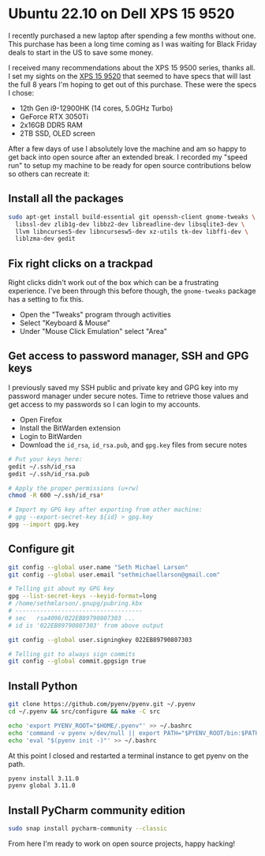 # Ubuntu 22.10 on Dell XPS 15 9520

I recently purchased a new laptop after spending a few months without one. This purchase has been a long time coming
as I was waiting for Black Friday deals to start in the US to save some money.

I received many recommendations about the XPS 15 9500 series, thanks all. I set my sights on the [XPS 15 9520](https://www.dell.com/en-us/shop/dell-laptops/xps-15-laptop/spd/xps-15-9520-laptop/xn9520fmgjs) that seemed to have specs that will last the full 8 years I'm hoping to get out of this purchase. These were the specs I chose:

- 12th Gen i9-12900HK (14 cores, 5.0GHz Turbo)
- GeForce RTX 3050Ti
- 2x16GB DDR5 RAM
- 2TB SSD, OLED screen

After a few days of use I absolutely love the machine and am so happy to get back into open source after an extended break. I recorded my "speed run" to setup my machine to be ready for open source contributions below so others can recreate it:

## Install all the packages

```bash
sudo apt-get install build-essential git openssh-client gnome-tweaks \
  libssl-dev zlib1g-dev libbz2-dev libreadline-dev libsqlite3-dev \
  llvm libncurses5-dev libncursesw5-dev xz-utils tk-dev libffi-dev \
  liblzma-dev gedit
```

## Fix right clicks on a trackpad

Right clicks didn't work out of the box which can be a frustrating experience. I've been
through this before though, the `gnome-tweaks` package has a setting to fix this.

- Open the "Tweaks" program through activities
- Select "Keyboard & Mouse"
- Under "Mouse Click Emulation" select "Area"

## Get access to password manager, SSH and GPG keys

I previously saved my SSH public and private key and GPG key into my password manager under secure notes.
Time to retrieve those values and get access to my passwords so I can login to my accounts.

- Open Firefox
- Install the BitWarden extension
- Login to BitWarden
- Download the `id_rsa`, `id_rsa.pub`, and `gpg.key` files from secure notes

```bash
# Put your keys here:
gedit ~/.ssh/id_rsa
gedit ~/.ssh/id_rsa.pub

# Apply the proper permissions (u+rw)
chmod -R 600 ~/.ssh/id_rsa*

# Import my GPG key after exporting from other machine:
# gpg --export-secret-key ${id} > gpg.key
gpg --import gpg.key
```

## Configure git

```bash
git config --global user.name "Seth Michael Larson"
git config --global user.email "sethmichaellarson@gmail.com"

# Telling git about my GPG key
gpg --list-secret-keys --keyid-format=long
# /home/sethmlarson/.gnupg/pubring.kbx
# ------------------------------------
# sec   rsa4096/022EB89790807303 ...
# id is '022EB89790807303' from above output

git config --global user.signingkey 022EB89790807303

# Telling git to always sign commits
git config --global commit.gpgsign true
```

## Install Python

```bash
git clone https://github.com/pyenv/pyenv.git ~/.pyenv
cd ~/.pyenv && src/configure && make -C src

echo 'export PYENV_ROOT="$HOME/.pyenv"' >> ~/.bashrc
echo 'command -v pyenv >/dev/null || export PATH="$PYENV_ROOT/bin:$PATH"' >> ~/.bashrc
echo 'eval "$(pyenv init -)"' >> ~/.bashrc
```

At this point I closed and restarted a terminal instance to get pyenv on the path.

```bash
pyenv install 3.11.0
pyenv global 3.11.0
```

## Install PyCharm community edition

```bash
sudo snap install pycharm-community --classic
```

From here I'm ready to work on open source projects, happy hacking!

